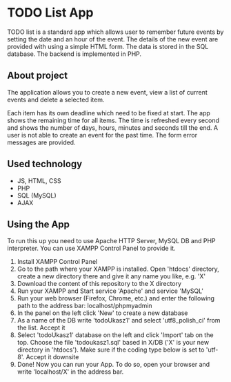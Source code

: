 # TODO List App
TODO list is a standard app which allows user to remember future events by setting the date and an hour of the event. The details of the new event are provided with using a simple HTML form. The data is stored in the SQL database. The backend is implemented in PHP.

## About project
The application allows you to create a new event, view a list of current events and delete a selected item.

Each item has its own deadline which need to be fixed at start. The app shows the remaining time for all items. The time is refreshed every second and shows the number of days, hours, minutes and seconds till the end. A user is not able to create an event for the past time. The form error messages are provided.

## Used technology
<ul>
  <li>JS, HTML, CSS</li>
  <li>PHP</li>
  <li>SQL (MySQL)</li>
  <li>AJAX</li>
</ul>

## Using the App
To run this up you need to use Apache HTTP Server, MySQL DB and PHP interpreter. You can use XAMPP Control Panel to provide it.

<ol>
  <li>Install XAMPP Control Panel</li>
  <li>Go to the path where your XAMPP is installed. Open 'htdocs' directory, create a new directory there and give it any name you like, e.g. 'X'</li>
  <li>Download the content of this repository to the X directory</li>
  <li>Run your XAMPP and Start service 'Apache' and service 'MySQL'</li>
  <li>Run your web browser (Firefox, Chrome, etc.) and enter the following path to the address bar: localhost/phpmyadmin</li>
  <li>In the panel on the left click 'New' to create a new database</li>
  <li>As a name of the DB write 'todoUkasz1' and select 'utf8_polish_ci' from the list. Accept it</li>
  <li>Select 'todoUkasz1' database on the left and click 'Import' tab on the top. Choose the file 'todoukasz1.sql' based in X/DB ('X' is your new directory in 'htdocs'). Make sure if the coding type below is set to 'utf-8'. Accept it downsite</li>
  <li>Done! Now you can run your App. To do so, open your browser and write 'localhost/X' in the address bar.</li>
</ol>
